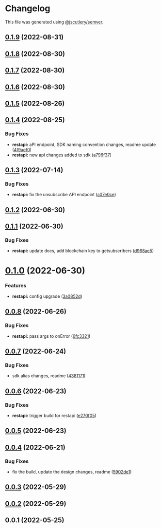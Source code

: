 # Changelog

This file was generated using [@jscutlery/semver](https://github.com/jscutlery/semver).

## [0.1.9](https://github.com/ethereum-push-notification-service/epns-sdk/compare/restapi-0.1.8...restapi-0.1.9) (2022-08-31)



## [0.1.8](https://github.com/ethereum-push-notification-service/epns-sdk/compare/restapi-0.1.7...restapi-0.1.8) (2022-08-30)



## [0.1.7](https://github.com/ethereum-push-notification-service/epns-sdk/compare/restapi-0.1.6...restapi-0.1.7) (2022-08-30)



## [0.1.6](https://github.com/ethereum-push-notification-service/epns-sdk/compare/restapi-0.1.5...restapi-0.1.6) (2022-08-30)



## [0.1.5](https://github.com/ethereum-push-notification-service/epns-sdk/compare/restapi-0.1.4...restapi-0.1.5) (2022-08-26)



## [0.1.4](https://github.com/ethereum-push-notification-service/epns-sdk/compare/restapi-0.1.3...restapi-0.1.4) (2022-08-25)


### Bug Fixes

* **restapi:** aPI endpoint, SDK naming convention changes, readme update ([4f9aef0](https://github.com/ethereum-push-notification-service/epns-sdk/commit/4f9aef09eb54843706c11d3abbc98067e037248a))
* **restapi:** new api changes added to sdk ([a796f37](https://github.com/ethereum-push-notification-service/epns-sdk/commit/a796f372c1fe7ec20d672e8ee2b835c0f457d61d))



## [0.1.3](https://github.com/ethereum-push-notification-service/epns-sdk/compare/restapi-0.1.2...restapi-0.1.3) (2022-07-14)


### Bug Fixes

* **restapi:** fix the unsubscribe API endpoint ([a07e0ce](https://github.com/ethereum-push-notification-service/epns-sdk/commit/a07e0cea93b3f9da0547475b5f7970cb82b87eee))



## [0.1.2](https://github.com/ethereum-push-notification-service/epns-sdk/compare/restapi-0.1.1...restapi-0.1.2) (2022-06-30)



## [0.1.1](https://github.com/ethereum-push-notification-service/epns-sdk/compare/restapi-0.1.0...restapi-0.1.1) (2022-06-30)


### Bug Fixes

* **restapi:** update docs, add blockchain key to getsubscribers ([d968ae5](https://github.com/ethereum-push-notification-service/epns-sdk/commit/d968ae5423d90ddb9950841d7739f0eed663f967))



# [0.1.0](https://github.com/ethereum-push-notification-service/epns-sdk/compare/restapi-0.0.8...restapi-0.1.0) (2022-06-30)


### Features

* **restapi:** config upgrade ([3a0852d](https://github.com/ethereum-push-notification-service/epns-sdk/commit/3a0852dd0e8fdb73f1bc34d151fcb5ba772edf25))



## [0.0.8](https://github.com/ethereum-push-notification-service/epns-sdk/compare/restapi-0.0.7...restapi-0.0.8) (2022-06-26)


### Bug Fixes

* **restapi:** pass args to onError ([6fc3321](https://github.com/ethereum-push-notification-service/epns-sdk/commit/6fc3321ef25eb1096f9b09f5896ae41280ad7e61))



## [0.0.7](https://github.com/ethereum-push-notification-service/epns-sdk/compare/restapi-0.0.6...restapi-0.0.7) (2022-06-24)


### Bug Fixes

* sdk alias changes, readme ([4381171](https://github.com/ethereum-push-notification-service/epns-sdk/commit/4381171eabb56d359822258e5f3001432a520849))



## [0.0.6](https://github.com/ethereum-push-notification-service/epns-sdk/compare/restapi-0.0.5...restapi-0.0.6) (2022-06-23)


### Bug Fixes

* **restapi:** trigger build for restapi ([e270f05](https://github.com/ethereum-push-notification-service/epns-sdk/commit/e270f05996ef6d5a9b9cf97224d56df41698623b))



## [0.0.5](https://github.com/ethereum-push-notification-service/epns-sdk/compare/restapi-0.0.4...restapi-0.0.5) (2022-06-23)



## [0.0.4](https://github.com/ethereum-push-notification-service/epns-sdk/compare/restapi-0.0.3...restapi-0.0.4) (2022-06-21)


### Bug Fixes

* fix the build, update the design changes, readme ([5902de1](https://github.com/ethereum-push-notification-service/epns-sdk/commit/5902de19ff981755bb777b59e6e7a16b4df2b278))



## [0.0.3](https://github.com/ethereum-push-notification-service/epns-sdk/compare/restapi-0.0.2...restapi-0.0.3) (2022-05-29)



## [0.0.2](https://github.com/ethereum-push-notification-service/epns-sdk/compare/restapi-0.0.1...restapi-0.0.2) (2022-05-29)



## 0.0.1 (2022-05-25)
